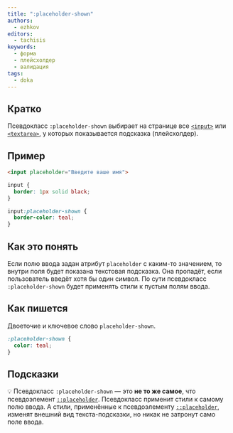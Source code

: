 ```yaml
---
title: ":placeholder-shown"
authors:
  - ezhkov
editors:
  - tachisis
keywords:
  - форма
  - плейсхолдер
  - валидация
tags:
  - doka
---
```


## Кратко

Псевдокласс `:placeholder-shown` выбирает на странице все [`<input>`](/html/input) или [`<textarea>`](/html/textarea), у которых показывается подсказка (плейсхолдер).

## Пример

```html
<input placeholder="Введите ваше имя">
```

```css
input {
  border: 1px solid black;
}

input:placeholder-shown {
  border-color: teal;
}
```

## Как это понять

Если полю ввода задан атрибут `placeholder` с каким-то значением, то внутри поля будет показана текстовая подсказка. Она пропадёт, если пользователь введёт хотя бы один символ. По сути псевдокласс `:placeholder-shown` будет применять стили к пустым полям ввода.

## Как пишется

Двоеточие и ключевое слово `placeholder-shown`.

```css
:placeholder-shown {
  color: teal;
}
```

## Подсказки

💡 Псевдокласс `:placeholder-shown` — это **не то же самое**, что псевдоэлемент [`::placeholder`](/css/placeholder). Псевдокласс применит стили к самому полю ввода. А стили, применённые к псевдоэлементу [`::placeholder`](/css/placeholder), изменят внешний вид текста-подсказки, но никак не затронут само поле ввода.
